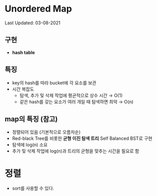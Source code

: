 # Unordered Map

Last Updated: 03-08-2021

## 구현
* **hash table**

## 특징
* key의 hash를 따라 bucket에 각 요소를 보관
* 시간 복잡도
  * 탐색, 추가 및 삭제 작업에 평균적으로 상수 시간 → O(1)
  * 같은 hash를 갖는 요소가 여러 개일 때 탐색하면 최악 → O(n)

## map의 특징 (참고)
* 정렬되어 있음 (기본적으로 오름차순)
* Red-black Tree를 비롯한 **균형 이진 탐색 트리** Self Balanced BST로 구현
* 탐색에 log(n) 소요
* 추가 및 삭제 작업에 log(n)과 트리의 균형을 맞추는 시간을 필요로 함

# 정렬
* sort를 사용할 수 있다.
